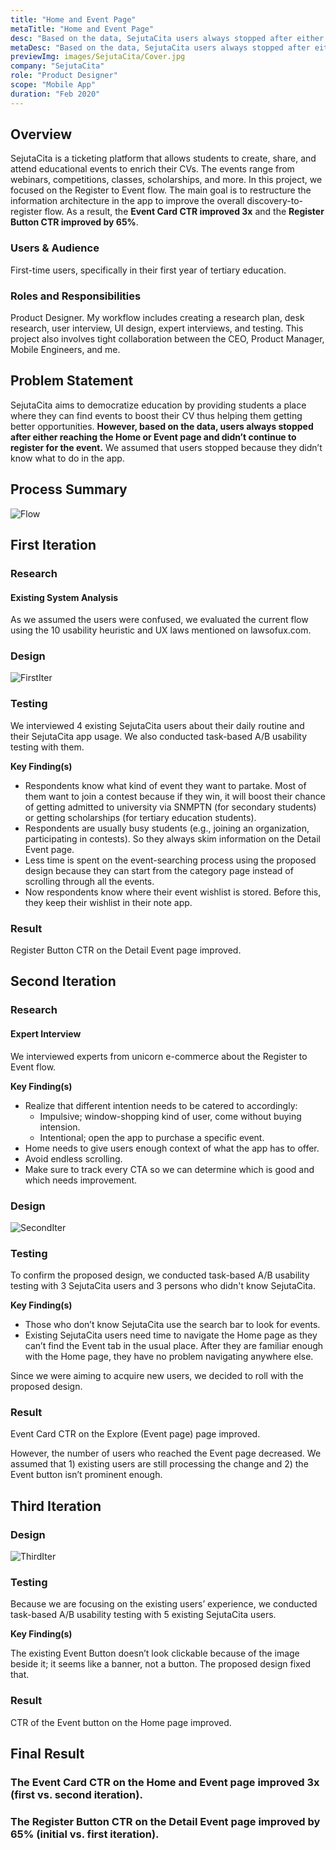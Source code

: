 ```yaml
---
title: "Home and Event Page"
metaTitle: "Home and Event Page"
desc: "Based on the data, SejutaCita users always stopped after either reaching the Home or Event page and didn’t continue to register for the event. To fix this, we decided to improved said pages"
metaDesc: "Based on the data, SejutaCita users always stopped after either reaching the Home or Event page and didn’t continue to register for the event. To fix this, we decided to improved said pages"
previewImg: images/SejutaCita/Cover.jpg
company: "SejutaCita"
role: "Product Designer"
scope: "Mobile App"
duration: "Feb 2020"
---
```


## <a id="overview" style="position:relative;top:-200px"></a> Overview

SejutaCita is a ticketing platform that allows students to create, share, and attend educational events to enrich their CVs. The events range from webinars, competitions, classes, scholarships, and more.
In this project, we focused on the Register to Event flow. The main goal is to restructure the information architecture in the app to improve the overall discovery-to-register flow.
As a result, the **Event Card CTR improved 3x** and the **Register Button CTR improved by 65%**.

### Users & Audience

First-time users, specifically in their first year of tertiary education.

### Roles and Responsibilities

Product Designer. My workflow includes creating a research plan, desk research, user interview, UI design, expert interviews, and testing. This project also involves tight collaboration between the CEO, Product Manager, Mobile Engineers, and me.

## Problem Statement

SejutaCita aims to democratize education by providing students a place where they can find events to boost their CV thus helping them getting better opportunities. **However, based on the data, users always stopped after either reaching the Home or Event page and didn’t continue to register for the event.** We assumed that users stopped because they didn’t know what to do in the app.

## <a id="process" style="position:relative;top:-200px"></a> Process Summary

![Flow](/images/SejutaCita/Flow.jpg "Flow")

## First Iteration

### Research

#### Existing System Analysis

As we assumed the users were confused, we evaluated the current flow using the 10 usability heuristic and UX laws mentioned on lawsofux.com.

### Design

![FirstIter](/images/SejutaCita/FirstIter.jpg "FirstIter")

### Testing

We interviewed 4 existing SejutaCita users about their daily routine and their SejutaCita app usage. We also conducted task-based A/B usability testing with them.

**Key Finding(s)**

- Respondents know what kind of event they want to partake. Most of them want to join a contest because if they win, it will boost their chance of getting admitted to university via SNMPTN (for secondary students) or getting scholarships (for tertiary education students).
- Respondents are usually busy students (e.g., joining an organization, participating in contests). So they always skim information on the Detail Event page.
- Less time is spent on the event-searching process using the proposed design because they can start from the category page instead of scrolling through all the events.
- Now respondents know where their event wishlist is stored. Before this, they keep their wishlist in their note app.

### Result

Register Button CTR on the Detail Event page improved.

## Second Iteration

### Research

#### Expert Interview

We interviewed experts from unicorn e-commerce about the Register to Event flow.

**Key Finding(s)**

- Realize that different intention needs to be catered to accordingly:
  - Impulsive; window-shopping kind of user, come without buying intension.
  - Intentional; open the app to purchase a specific event.
- Home needs to give users enough context of what the app has to offer.
- Avoid endless scrolling.
- Make sure to track every CTA so we can determine which is good and which needs improvement.

### Design

![SecondIter](/images/SejutaCita/SecondIter.jpg "SecondIter")

### Testing

To confirm the proposed design, we conducted task-based A/B usability testing with 3 SejutaCita users and 3 persons who didn't know SejutaCita.

**Key Finding(s)**

- Those who don’t know SejutaCita use the search bar to look for events.
- Existing SejutaCita users need time to navigate the Home page as they can’t find the Event tab in the usual place. After they are familiar enough with the Home page, they have no problem navigating anywhere else.

Since we were aiming to acquire new users, we decided to roll with the proposed design.

### Result

Event Card CTR on the Explore (Event page) page improved.

However, the number of users who reached the Event page decreased. We assumed that 1) existing users are still processing the change and 2) the Event button isn’t prominent enough.

## Third Iteration

### Design

![ThirdIter](/images/SejutaCita/ThirdIter.jpg "ThirdIter")

### Testing

Because we are focusing on the existing users’ experience, we conducted task-based A/B usability testing with 5 existing SejutaCita users.

**Key Finding(s)**

The existing Event Button doesn’t look clickable because of the image beside it; it seems like a banner, not a button. The proposed design fixed that.

### Result

CTR of the Event button on the Home page improved.

## <a id="result" style="position:relative;top:-200px"></a> Final Result

### The Event Card CTR on the Home and Event page improved 3x (first vs. second iteration).

### The Register Button CTR on the Detail Event page improved by 65% (initial vs. first iteration).
